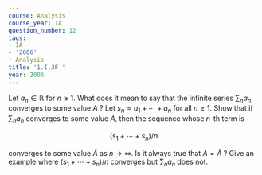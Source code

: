```yaml
---
course: Analysis
course_year: IA
question_number: 12
tags:
- IA
- '2006'
- Analysis
title: '1.I.3F '
year: 2006
---
```



Let $a_{n} \in \mathbb{R}$ for $n \geqslant 1$. What does it mean to say that the infinite series $\sum_{n} a_{n}$ converges to some value $A$ ? Let $s_{n}=a_{1}+\cdots+a_{n}$ for all $n \geqslant 1$. Show that if $\sum_{n} a_{n}$ converges to some value $A$, then the sequence whose $n$-th term is

$$\left(s_{1}+\cdots+s_{n}\right) / n$$

converges to some value $\tilde{A}$ as $n \rightarrow \infty$. Is it always true that $A=\tilde{A}$ ? Give an example where $\left(s_{1}+\cdots+s_{n}\right) / n$ converges but $\sum_{n} a_{n}$ does not.